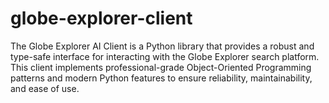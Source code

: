 # globe-explorer-client
The Globe Explorer AI Client is a Python library that provides a robust and type-safe interface for interacting with the Globe Explorer search platform. This client implements professional-grade Object-Oriented Programming patterns and modern Python features to ensure reliability, maintainability, and ease of use.
